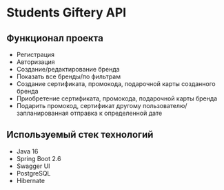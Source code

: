 # Students Giftery API

## Функционал проекта

- Регистрация
- Авторизация
- Создание/редактирование бренда
- Показать все бренды/по фильтрам
- Создание сертификата, промокода, подарочной карты созданного бренда
- Приобретение сертификата, промокода, подарочной карты бренда
- Подарить промокод, сертификат другому пользователю/запланированная отправка к определенной дате


## Используемый стек технологий

- Java 16
- Spring Boot 2.6
- Swagger UI
- PostgreSQL
- Hibernate


